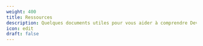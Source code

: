 ```yaml
---
weight: 400
title: Ressources
description: Quelques documents utiles pour vous aider à comprendre Devloweb
icon: edit
draft: false
---
```

